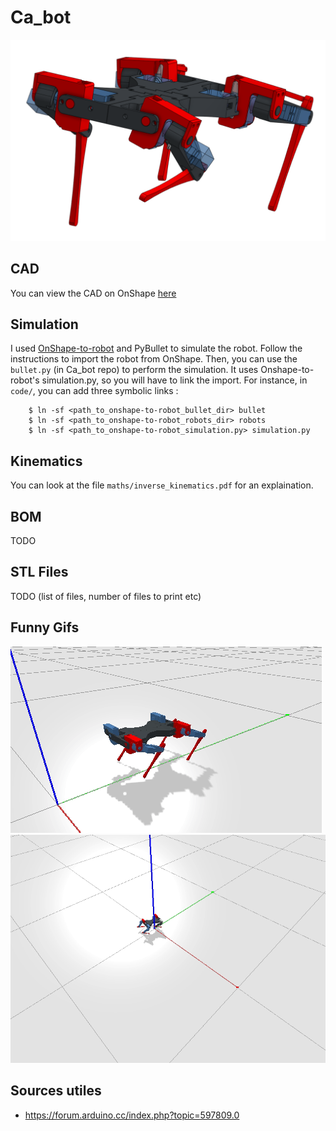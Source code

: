 # Ca_bot

![Ca_bot cao](CAO.png)

## CAD
You can view the CAD on OnShape [here](https://cad.onshape.com/documents/ce9bda5ae462e3fdef104bd6/w/3b8d4f6b6a3cb61aacb198cc/e/690f3e74afa6e9599cd381d0)

## Simulation

I used [OnShape-to-robot](https://github.com/Rhoban/onshape-to-robot) and PyBullet to simulate the robot. 
Follow the instructions to import the robot from OnShape. Then, you can use the `bullet.py` (in Ca_bot repo) to perform the simulation. It uses Onshape-to-robot's simulation.py, so you will have to link the import. For instance, in `code/`, you can add three symbolic links : 

```
	$ ln -sf <path_to_onshape-to-robot_bullet_dir> bullet
	$ ln -sf <path_to_onshape-to-robot_robots_dir> robots
	$ ln -sf <path_to_onshape-to-robot_simulation.py> simulation.py
```


## Kinematics
You can look at the file `maths/inverse_kinematics.pdf` for an explaination.

## BOM
TODO

## STL Files
TODO (list of files, number of files to print etc)

## Funny Gifs
![There is supposed to be a cool gif here](ca_bot.gif)
![There is supposed to be a cool gif here](round_walk.gif)

## Sources utiles
- https://forum.arduino.cc/index.php?topic=597809.0




